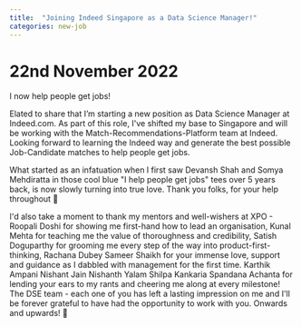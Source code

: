 ```yaml
---
title:  "Joining Indeed Singapore as a Data Science Manager!"
categories: new-job
---
```


# 22nd November 2022

I now help people get jobs!

Elated to share that I’m starting a new position as Data Science Manager at Indeed.com. As part of this role, I've shifted my base to Singapore and will be working with the Match-Recommendations-Platform team at Indeed. Looking forward to learning the Indeed way and generate the best possible Job-Candidate matches to help people get jobs.

What started as an infatuation when I first saw Devansh Shah and Somya Mehdiratta in those cool blue "I help people get jobs" tees over 5 years back, is now slowly turning into true love. Thank you folks, for your help throughout 💙

I'd also take a moment to thank my mentors and well-wishers at XPO - Roopali Doshi for showing me first-hand how to lead an organisation, Kunal Mehta for teaching me the value of thoroughness and credibility, Satish Doguparthy for grooming me every step of the way into product-first-thinking, Rachana Dubey Sameer Shaikh for your immense love, support and guidance as I dabbled with management for the first time. Karthik Ampani Nishant Jain Nishanth Yalam Shilpa Kankaria Spandana Achanta for lending your ears to my rants and cheering me along at every milestone! The DSE team - each one of you has left a lasting impression on me and I'll be forever grateful to have had the opportunity to work with you. Onwards and upwards! 🚀
